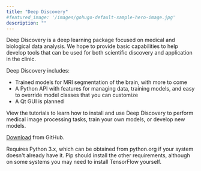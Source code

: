 ```yaml
---
title: "Deep Discovery"
#featured_image: '/images/gohugo-default-sample-hero-image.jpg'
description: ""
---
```

Deep Discovery is a deep learning package focused on medical and biological data analysis. We hope to provide basic capabilities to help develop tools that can be used for both scientific discovery and application in the clinic.

Deep Discovery includes:

- Trained models for MRI segmentation of the brain, with more to come
- A Python API with features for managing data, training models, and easy to override model classes that you can customize
- A Qt GUI is planned

View the tutorials to learn how to install and use Deep Discovery to perform medical image processing tasks, train your own models, or develop new models.

[Download](http://github.com/robb-brown/DeepDiscovery) from GitHub.

Requires Python 3.x, which can be obtained from python.org if your system doesn't already have it.  Pip should install the other requirements, although on some systems you may need to install TensorFlow yourself.

